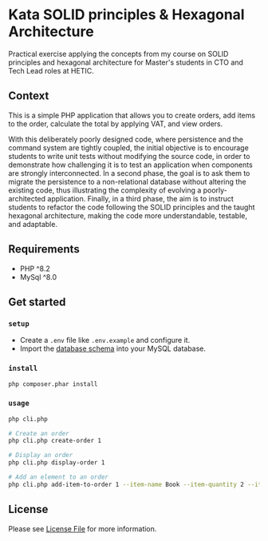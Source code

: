 # Kata SOLID principles & Hexagonal Architecture

Practical exercise applying the concepts from my course on SOLID principles and hexagonal architecture for Master's
students in CTO and Tech Lead roles at HETIC.

## Context

This is a simple PHP application that allows you to create orders, add items to the order, calculate the total by
applying VAT, and view orders.

With this deliberately poorly designed code, where persistence and the command system are tightly coupled, the initial
objective is to encourage students to write unit tests without modifying the source code, in order to demonstrate how
challenging it is to test an application when components are strongly interconnected. In a second phase, the goal is to
ask them to migrate the persistence to a non-relational database without altering the existing code, thus illustrating
the complexity of evolving a poorly-architected application. Finally, in a third phase, the aim is to instruct students
to refactor the code following the SOLID principles and the taught hexagonal architecture, making the code more
understandable, testable, and adaptable.

## Requirements

- PHP ^8.2
- MySql ^8.0

## Get started

### `setup`

- Create a `.env` file like `.env.example` and configure it.
- Import the [database schema](db-schema.sql) into your MySQL database.

### `install`

```sh
php composer.phar install
```

### `usage`

```sh
php cli.php

# Create an order
php cli.php create-order 1

# Display an order
php cli.php display-order 1

# Add an element to an order
php cli.php add-item-to-order 1 --item-name Book --item-quantity 2 --item-price "12.00"
```

## License

Please see [License File](LICENSE) for more information.